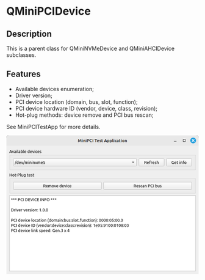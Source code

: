 # QMiniPCIDevice

## Description
This is a parent class for QMiniNVMeDevice and QMiniAHCIDevice subclasses.

## Features
- Available devices enumeration;
- Driver version;
- PCI device location (domain, bus, slot, function);
- PCI device hardware ID (vendor, device, class, revision);
- Hot-plug methods: device remove and PCI bus rescan;

See MiniPCITestApp for more details.

![](/img/screenshot.png)
